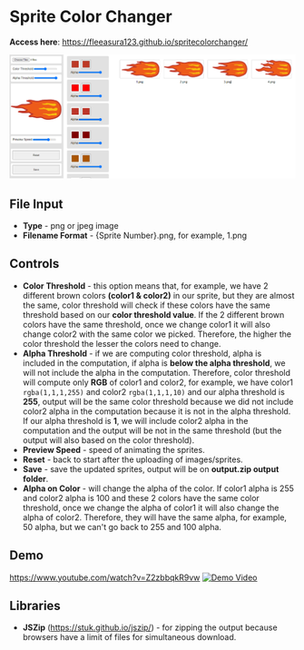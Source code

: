 # Sprite Color Changer

**Access here**: https://fleeasura123.github.io/spritecolorchanger/

![Preview](./preview.png)

## File Input

- **Type** - png or jpeg image
- **Filename Format** - {Sprite Number}.png, for example, 1.png

## Controls
- **Color Threshold** - this option means that, for example, we have 2 different brown colors **(color1 & color2)** in our sprite, but they are almost the same, color threshold will check if these colors have the same threshold based on our **color threshold value**. If the 2 different brown colors have the same threshold, once we change color1 it will also change color2 with the same color we picked. Therefore, the higher the color threshold the lesser the colors need to change.
- **Alpha Threshold** - if we are computing color threshold, alpha is included in the computation, if alpha is **below the alpha threshold**, we will not include the alpha in the computation. Therefore, color threshold will compute only **RGB** of color1 and color2, for example, we have color1 ```rgba(1,1,1,255)``` and color2 ```rgba(1,1,1,10)``` and our alpha threshold is **255**, output will be the same color threshold because we did not include color2 alpha in the computation because it is not in the alpha threshold. If our alpha threshold is **1**, we will include color2 alpha in the computation and the output will be not in the same threshold (but the output will also based on the color threshold).
- **Preview Speed** - speed of animating the sprites.
- **Reset** - back to start after the uploading of images/sprites.
- **Save** - save the updated sprites, output will be on **output.zip output folder**.
- **Alpha on Color** - will change the alpha of the color. If color1 alpha is 255 and color2 alpha is 100 and these 2 colors have the same color threshold, once we change the alpha of color1 it will also change the alpha of color2. Therefore, they will have the same alpha, for example, 50 alpha, but we can't go back to 255 and 100 alpha.

## Demo
https://www.youtube.com/watch?v=Z2zbbqkR9vw
[![Demo Video](http://img.youtube.com/vi/Z2zbbqkR9vw/0.jpg)](http://www.youtube.com/watch?v=Z2zbbqkR9vw "Sprite Color Changer (Demo)")

## Libraries
- **JSZip** (https://stuk.github.io/jszip/) - for zipping the output because browsers have a limit of files for simultaneous download.
